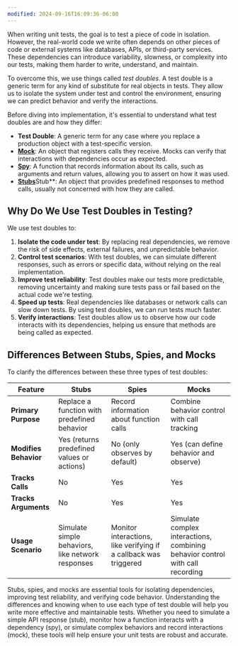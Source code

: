 ```yaml
---
modified: 2024-09-16T16:09:36-06:00
---
```


When writing unit tests, the goal is to test a piece of code in isolation. However, the real-world code we write often depends on other pieces of code or external systems like databases, APIs, or third-party services. These dependencies can introduce variability, slowness, or complexity into our tests, making them harder to write, understand, and maintain.

To overcome this, we use things called _test doubles_. A test double is a generic term for any kind of substitute for real objects in tests. They allow us to isolate the system under test and control the environment, ensuring we can predict behavior and verify the interactions.

Before diving into implementation, it's essential to understand what test doubles are and how they differ:

- **Test Double**: A generic term for any case where you replace a production object with a test-specific version.
- [**Mock**](mocks.md): An object that registers calls they receive. Mocks can verify that interactions with dependencies occur as expected.
- [**Spy**](spies.md): A function that records information about its calls, such as arguments and return values, allowing you to assert on how it was used.
- [**Stubs**](stubs.md)Stub**: An object that provides predefined responses to method calls, usually not concerned with how they are called.

## Why Do We Use Test Doubles in Testing?

We use test doubles to:

1. **Isolate the code under test**: By replacing real dependencies, we remove the risk of side effects, external failures, and unpredictable behavior.
2. **Control test scenarios**: With test doubles, we can simulate different responses, such as errors or specific data, without relying on the real implementation.
3. **Improve test reliability**: Test doubles make our tests more predictable, removing uncertainty and making sure tests pass or fail based on the actual code we're testing.
4. **Speed up tests**: Real dependencies like databases or network calls can slow down tests. By using test doubles, we can run tests much faster.
5. **Verify interactions**: Test doubles allow us to observe how our code interacts with its dependencies, helping us ensure that methods are being called as expected.

## Differences Between Stubs, Spies, and Mocks

To clarify the differences between these three types of test doubles:

| **Feature**           | **Stubs**                                         | **Spies**                                                        | **Mocks**                                                                     |
| --------------------- | ------------------------------------------------- | ---------------------------------------------------------------- | ----------------------------------------------------------------------------- |
| **Primary Purpose**   | Replace a function with predefined behavior       | Record information about function calls                          | Combine behavior control with call tracking                                   |
| **Modifies Behavior** | Yes (returns predefined values or actions)        | No (only observes by default)                                    | Yes (can define behavior and observe)                                         |
| **Tracks Calls**      | No                                                | Yes                                                              | Yes                                                                           |
| **Tracks Arguments**  | No                                                | Yes                                                              | Yes                                                                           |
| **Usage Scenario**    | Simulate simple behaviors, like network responses | Monitor interactions, like verifying if a callback was triggered | Simulate complex interactions, combining behavior control with call recording |

Stubs, spies, and mocks are essential tools for isolating dependencies, improving test reliability, and verifying code behavior. Understanding the differences and knowing when to use each type of test double will help you write more effective and maintainable tests. Whether you need to simulate a simple API response (stub), monitor how a function interacts with a dependency (spy), or simulate complex behaviors and record interactions (mock), these tools will help ensure your unit tests are robust and accurate.
